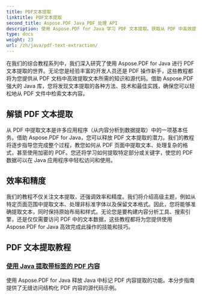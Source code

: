 ```yaml
---
title: PDF文本提取
linktitle: PDF文本提取
second_title: Aspose.PDF Java PDF 处理 API
description: 使用 Aspose.PDF for Java 学习 PDF 文本提取。获取从 PDF 中高效提取文本的分步教程。
type: docs
weight: 23
url: /zh/java/pdf-text-extraction/
---
```


在我们的综合教程系列中，我们深入研究了使用 Aspose.PDF for Java 进行 PDF 文本提取的世界。无论您是经验丰富的开发人员还是 PDF 操作新手，这些教程都将为您提供从 PDF 文档中高效提取文本所需的知识和源代码。借助 Aspose.PDF 强大的 Java 库，您将发现文本提取的各种方法、技术和最佳实践，确保您可以轻松地从 PDF 文件中检索文本内容。

## 解锁 PDF 文本提取

从 PDF 中提取文本是许多应用程序（从内容分析到数据提取）中的一项基本任务。借助 Aspose.PDF for Java，您可以释放 PDF 文本提取的潜力。我们的教程将逐步指导您完成整个过程，教您如何从 PDF 页面中提取文本、处理复杂的格式，甚至使用加密的 PDF。您还将学习如何提取特定部分或关键字，使您的 PDF 数据可以在 Java 应用程序中轻松访问和使用。

## 效率和精度

我们的教程不仅关注文本提取，还强调效率和精度。我们将介绍高级主题，例如从特定页面范围中提取文本、处理非标准字体以及保留文本格式。因此，您将能够准确提取文本，同时保持原始布局和样式。无论您是要构建内容分析工具、搜索引擎，还是仅仅需要访问 PDF 中的文本数据，这些教程都将为您提供使用 Aspose.PDF for Java 高效完成此操作的技能和技巧。

## PDF 文本提取教程
### [使用 Java 提取带标签的 PDF 内容](./tagged-pdf-content-extraction-using-java/)
使用 Aspose.PDF for Java 释放 Java 中标记 PDF 内容提取的功能。本分步指南提供了无缝访问结构化 PDF 内容的源代码示例。